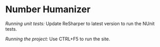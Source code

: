 # Number Humanizer

*Running unit tests:*
Update ReSharper to latest version to run the NUnit tests.

*Running the project:*
Use CTRL+F5 to run the site.
